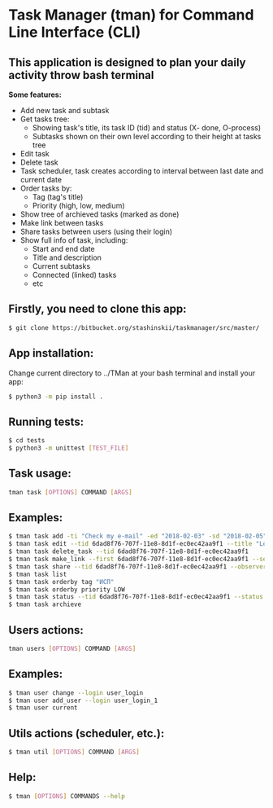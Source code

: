 # Task Manager (tman) for Command Line Interface (CLI)
## This application is designed to plan your daily activity throw bash terminal
**Some features:**

* Add new task and subtask
* Get tasks tree:
    * Showing task's title, its task ID (tid) and status (X- done, O-process)
    * Subtasks shown on their own level according to their height at tasks tree
* Edit task
* Delete task
* Task scheduler, task creates according to interval between last date and current date
* Order tasks by:
    * Tag (tag's title)
    * Priority (high, low, medium)
* Show tree of archieved tasks (marked as done)
* Make link between tasks
* Share tasks between users (using their login)
* Show full info of task, including:
    * Start and end date
    * Title and description
    * Current subtasks
    * Connected (linked) tasks
    * etc	

## Firstly, you need to clone this app:
```bash
$ git clone https://bitbucket.org/stashinskii/taskmanager/src/master/
```

## App installation:
Change current directory to ../TMan at your bash terminal and install your app:  
```bash
$ python3 -m pip install .
```

## Running tests:
```bash
$ cd tests
$ python3 -m unittest [TEST_FILE]
```

## Task usage: 
```bash
tman task [OPTIONS] COMMAND [ARGS]
```

## Examples:
```bash
$ tman task add -ti "Check my e-mail" -ed "2018-02-03" -sd "2018-02-05" -de "At GMail" -pr LOW -tg email
$ tman task edit --tid 6dad8f76-707f-11e8-8d1f-ec0ec42aa9f1 --title "Looks good" --priority HIGH
$ tman task delete_task --tid 6dad8f76-707f-11e8-8d1f-ec0ec42aa9f1
$ tman task make_link --first 6dad8f76-707f-11e8-8d1f-ec0ec42aa9f1 --second 1ac0fd16-707f-11e8-8d1f-ec0ec42aa9f1
$ tman task share --tid 6dad8f76-707f-11e8-8d1f-ec0ec42aa9f1 --observer user_login
$ tman task list 
$ tman task orderby tag "ИСП" 
$ tman task orderby priority LOW 
$ tman task status --tid 6dad8f76-707f-11e8-8d1f-ec0ec42aa9f1 --status done 
$ tman task archieve 
```

## Users actions:
```bash
tman users [OPTIONS] COMMAND [ARGS]
```

## Examples:
```bash
$ tman user change --login user_login 
$ tman user add_user --login user_login_1 
$ tman user current 
```

## Utils actions (scheduler, etc.):
```bash
$ tman util [OPTIONS] COMMAND [ARGS]
```

## Help:
```bash
$ tman [OPTIONS] COMMANDS --help
```

